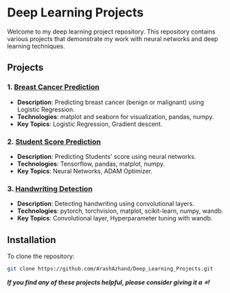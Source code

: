 # Deep Learning Projects

Welcome to my deep learning project repository. This repository contains various projects that demonstrate my work with neural networks and deep learning techniques.

## Projects
### 1. [Breast Cancer Prediction](./Logistic-Regression-Breast-Cancer)
   - **Description**: Predicting breast cancer (benign or malignant) using Logistic Regression.
   - **Technologies**: matplot and seaborn for visualization, pandas, numpy.
   - **Key Topics**: Logistic Regression, Gradient descent.

### 2. [Student Score Prediction](./Neural_Networks_Student_Score_Prediction)
   - **Description**: Predicting Students' score using neural networks.
   - **Technologies**: Tensorflow, pandas, matplot, numpy.
   - **Key Topics**: Neural Networks, ADAM Optimizer.

### 3. [Handwriting Detection](./Handwriting_Detection)
   - **Description**: Detecting handwriting using convolutional layers.
   - **Technologies**: pytorch, torchvision, matplot, scikit-learn, numpy, wandb.
   - **Key Topics**: Convolutional layer, Hyperparameter tuning with wandb. 
   

## Installation
To clone the repository:
```bash
git clone https://github.com/ArashAzhand/Deep_Learning_Projects.git
```

***If you find any of these projects helpful, please consider giving it a ⭐!***
